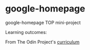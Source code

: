 # google-homepage
google-homepage TOP mini-project

Learning outcomes:



From The Odin Project's [curriculum](http://www.theodinproject.com/courses/web-development-101/lessons/html-css)